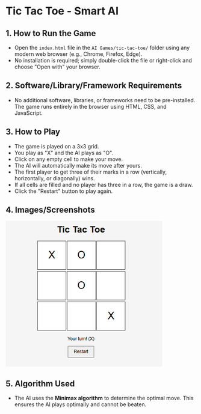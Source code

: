 # Tic Tac Toe - Smart AI

## 1. How to Run the Game
- Open the `index.html` file in the `AI Games/tic-tac-toe/` folder using any modern web browser (e.g., Chrome, Firefox, Edge).
- No installation is required; simply double-click the file or right-click and choose "Open with" your browser.

## 2. Software/Library/Framework Requirements
- No additional software, libraries, or frameworks need to be pre-installed. The game runs entirely in the browser using HTML, CSS, and JavaScript.

## 3. How to Play
- The game is played on a 3x3 grid.
- You play as "X" and the AI plays as "O".
- Click on any empty cell to make your move.
- The AI will automatically make its move after yours.
- The first player to get three of their marks in a row (vertically, horizontally, or diagonally) wins.
- If all cells are filled and no player has three in a row, the game is a draw.
- Click the "Restart" button to play again.

## 4. Images/Screenshots
![Tic Tac Toe Screenshot](../images/tic-tac-toe.png)

## 5. Algorithm Used
- The AI uses the **Minimax algorithm** to determine the optimal move. This ensures the AI plays optimally and cannot be beaten.
